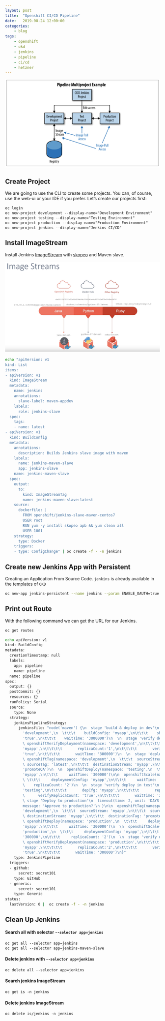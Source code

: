 ```yaml
---
layout: post
title:	"Openshift CI/CD Pipeline"
date:	2019-08-24 12:00:00
categories:
    - blog
tags:
    - openshift
    - okd
    - jenkins
    - pipeline
    - ci/cd
    - hetzner
---
```



![Pipeline-Multiproject-Example](/images/posts/2019/openshift-ci-cd/Pipeline-Multiproject-Example.png)


## Create Project
We are going to use the CLI to create some projects. 
You can, of course, use the web-ui or your IDE if you prefer. 
Let’s create our projects first:

```
oc login  
oc new-project development --display-name="Development Environment"
oc new-project testing --display-name="Testing Environment"    
oc new-project production --display-name="Production Environment"    
oc new-project jenkins --display-name="Jenkins CI/CD"  
```

## Install ImageStream
Install Jenkins [ImageStream](https://docs.okd.io/latest/architecture/core_concepts/builds_and_image_streams.html)
with [skopeo](https://github.com/containers/skopeo) and Maven slave.

![ImageStreams](/images/posts/2019/openshift-ci-cd/ImageStreams.png)
```bash
echo "apiVersion: v1
kind: List
items:
- apiVersion: v1
  kind: ImageStream
  metadata:
    name: jenkins
    annotations:
      slave-label: maven-appdev
    labels:
      role: jenkins-slave
  spec:
    tags:
    - name: latest
- apiVersion: v1
  kind: BuildConfig
  metadata:
    annotations:
      description: Builds Jenkins slave image with maven
    labels:
      name: jenkins-maven-slave
      app: jenkins-slave
    name: jenkins-maven-slave
  spec:
    output:
      to:
        kind: ImageStreamTag
        name: jenkins-maven-slave:latest
    source:
      dockerfile: |
        FROM openshift/jenkins-slave-maven-centos7
        USER root
        RUN yum -y install skopeo apb && yum clean all
        USER 1001
    strategy:
      type: Docker
    triggers:
    - type: ConfigChange" | oc create -f - -n jenkins
```

## Create new Jenkins App with Persistent
Creating an Application From Source Code. `jenkins` is already available in the templates of `OKD`

```bash
oc new-app jenkins-persistent --name jenkins --param ENABLE_OAUTH=true --param MEMORY_LIMIT=2Gi --param VOLUME_CAPACITY=4Gi -n jenkins
```

## Print out Route
With the following command we can get the URL for our Jenkins.
```bash 
oc get routes
```

```bash
echo apiVersion: v1
kind: BuildConfig
metadata:
  creationTimestamp: null
  labels:
    app: pipeline
    name: pipeline
  name: pipeline
spec:
  output: {}
  postCommit: {}
  resources: {}
  runPolicy: Serial
  source:
    type: None
  strategy:
    jenkinsPipelineStrategy:
      jenkinsfile: "node('maven') {\n  stage 'build & deploy in dev'\n  openshiftBuild(namespace:
        'development',\n  \t\t\t    buildConfig: 'myapp',\n\t\t\t    showBuildLogs:
        'true',\n\t\t\t    waitTime: '3000000')\n  \n  stage 'verify deploy in dev'\n
        \ openshiftVerifyDeployment(namespace: 'development',\n\t\t\t\t       depCfg:
        'myapp',\n\t\t\t\t       replicaCount:'1',\n\t\t\t\t       verifyReplicaCount:
        'true',\n\t\t\t\t       waitTime: '300000')\n  \n  stage 'deploy in test'\n
        \ openshiftTag(namespace: 'development',\n  \t\t\t  sourceStream: 'myapp',\n\t\t\t
        \ sourceTag: 'latest',\n\t\t\t  destinationStream: 'myapp',\n\t\t\t  destinationTag:
        'promoteQA')\n  \n  openshiftDeploy(namespace: 'testing',\n  \t\t\t     deploymentConfig:
        'myapp',\n\t\t\t     waitTime: '300000')\n\n  openshiftScale(namespace: 'testing',\n
        \ \t\t\t     deploymentConfig: 'myapp',\n\t\t\t     waitTime: '300000',\n\t\t\t
        \    replicaCount: '2')\n  \n  stage 'verify deploy in test'\n  openshiftVerifyDeployment(namespace:
        'testing',\n\t\t\t\t       depCfg: 'myapp',\n\t\t\t\t       replicaCount:'2',\n\t\t\t\t
        \      verifyReplicaCount: 'true',\n\t\t\t\t       waitTime: '300000')\n  \n
        \ stage 'Deploy to production'\n  timeout(time: 2, unit: 'DAYS') {\n      input
        message: 'Approve to production?'\n }\n\n  openshiftTag(namespace:
        'development',\n  \t\t\t  sourceStream: 'myapp',\n\t\t\t  sourceTag: 'promoteQA',\n\t\t\t
        \ destinationStream: 'myapp',\n\t\t\t  destinationTag: 'promotePRD')\n\n  \n
        \ openshiftDeploy(namespace: 'production',\n  \t\t\t     deploymentConfig:
        'myapp',\n\t\t\t     waitTime: '300000')\n  \n  openshiftScale(namespace:
        'production',\n  \t\t\t     deploymentConfig: 'myapp',\n\t\t\t     waitTime:
        '300000',\n\t\t\t     replicaCount: '2')\n  \n  stage 'verify deploy in production'\n
        \ openshiftVerifyDeployment(namespace: 'production',\n\t\t\t\t       depCfg:
        'myapp',\n\t\t\t\t       replicaCount:'2',\n\t\t\t\t       verifyReplicaCount:
        'true',\n\t\t\t\t       waitTime: '300000')\n}"
    type: JenkinsPipeline
  triggers:
  - github:
      secret: secret101
    type: GitHub
  - generic:
      secret: secret101
    type: Generic
status:
  lastVersion: 0 |  oc create -f - -n jenkins
```








## Clean Up Jenkins 
#### Search all with selector `--selector app=jenkins`
```
oc get all --selector app=jenkins
oc get all --selector app=jenkins-maven-slave
```
#### Delete jenkins with `--selector app=jenkins`
```
oc delete all --selector app=jenkins
```
#### Search jenkins ImageStream
``` 
oc get is -n jenkins
```
#### Delete jenkins ImageStream
``` 
oc delete is/jenkins -n jenkins
```



